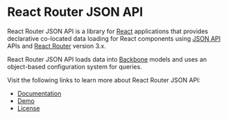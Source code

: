 # React Router JSON API

React Router JSON API is a library for
[React](https://facebook.github.io/react/) applications that provides
declarative co-located data loading for React components using [JSON
API](http://jsonapi.org) APIs and [React
Router](https://github.com/ReactTraining/react-router/tree/v3) version 3.x.

React Router JSON API loads data into [Backbone](http://backbonejs.org) models
and uses an object-based configuration system for queries.

Visit the following links to learn more about React Router JSON API:

* [Documentation](http://github.com/appmagine/react-jsonapi/tree/master/docs/About.md)
* [Demo](http://appmagine.github.io/react-jsonapi/)
* [License](http://github.com/appmagine/react-jsonapi/tree/master/LICENSE)

